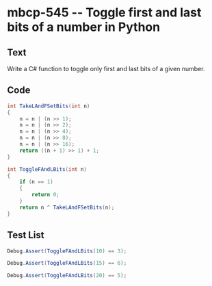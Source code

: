 # mbcp-545 -- Toggle first and last bits of a number in Python

## Text

Write a C# function to toggle only first and last bits of a given number.

## Code

```csharp
int TakeLAndFSetBits(int n) 
{ 
    n = n | (n >> 1); 
    n = n | (n >> 2); 
    n = n | (n >> 4); 
    n = n | (n >> 8); 
    n = n | (n >> 16); 
    return ((n + 1) >> 1) + 1; 
} 

int ToggleFAndLBits(int n) 
{ 
    if (n == 1) 
    { 
        return 0; 
    } 
    return n ^ TakeLAndFSetBits(n); 
}
```

## Test List

```csharp
Debug.Assert(ToggleFAndLBits(10) == 3);
```

```csharp
Debug.Assert(ToggleFAndLBits(15) == 6);
```

```csharp
Debug.Assert(ToggleFAndLBits(20) == 5);
```
